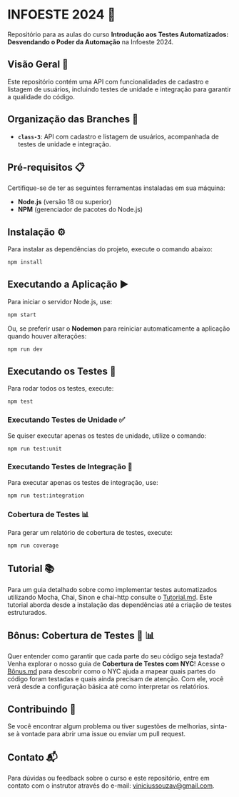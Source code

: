
# INFOESTE 2024 🚀

Repositório para as aulas do curso **Introdução aos Testes Automatizados: Desvendando o Poder da Automação** na Infoeste 2024.

## Visão Geral 📝

Este repositório contém uma API com funcionalidades de cadastro e listagem de usuários, incluindo testes de unidade e integração para garantir a qualidade do código.

## Organização das Branches 🌿

- **`class-3`**: API com cadastro e listagem de usuários, acompanhada de testes de unidade e integração.

## Pré-requisitos 📋

Certifique-se de ter as seguintes ferramentas instaladas em sua máquina:

- **Node.js** (versão 18 ou superior)
- **NPM** (gerenciador de pacotes do Node.js)

## Instalação ⚙️

Para instalar as dependências do projeto, execute o comando abaixo:

```bash
npm install
```

## Executando a Aplicação ▶️

Para iniciar o servidor Node.js, use:

```bash
npm start
```

Ou, se preferir usar o **Nodemon** para reiniciar automaticamente a aplicação quando houver alterações:

```bash
npm run dev
```

## Executando os Testes 🧪

Para rodar todos os testes, execute:

```bash
npm test
```

### Executando Testes de Unidade ✅

Se quiser executar apenas os testes de unidade, utilize o comando:

```bash
npm run test:unit
```

### Executando Testes de Integração 🔗

Para executar apenas os testes de integração, use:

```bash
npm run test:integration
```

### Cobertura de Testes 📊

Para gerar um relatório de cobertura de testes, execute:

```bash
npm run coverage
```

## Tutorial 📚

Para um guia detalhado sobre como implementar testes automatizados utilizando Mocha, Chai, Sinon e chai-http consulte o [Tutorial.md](Tutorial.md). Este tutorial aborda desde a instalação das dependências até a criação de testes estruturados.

## Bônus: Cobertura de Testes 🎉 📊

Quer entender como garantir que cada parte do seu código seja testada? Venha explorar o nosso guia de **Cobertura de Testes com NYC**! Acesse o [Bônus.md](Bônus.md) para descobrir como o NYC ajuda a mapear quais partes do código foram testadas e quais ainda precisam de atenção. Com ele, você verá desde a configuração básica até como interpretar os relatórios.

## Contribuindo 🤝

Se você encontrar algum problema ou tiver sugestões de melhorias, sinta-se à vontade para abrir uma issue ou enviar um pull request.

## Contato 📬

Para dúvidas ou feedback sobre o curso e este repositório, entre em contato com o instrutor através do e-mail: [viniciussouzav@gmail.com](mailto:viniciussouzav@gmail.com).